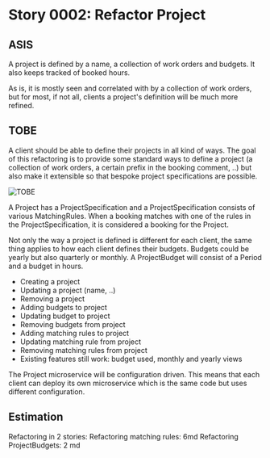 # Story 0002: Refactor Project

## ASIS

A project is defined by a name, a collection of work orders and budgets. It also keeps tracked of booked hours.

As is, it is mostly seen and correlated with by a collection of work orders, but for most, if not all, clients a project's definition will be much more refined.



## TOBE

A client should be able to define their projects in all kind of ways. The goal of this refactoring is to provide some standard ways to define a project (a collection of work orders, a certain prefix in the booking comment, ..) but also make it extensible so that bespoke project specifications are possible.

![TOBE](project_tobe.png "TOBE")

A Project has a ProjectSpecification and a ProjectSpecification consists of various MatchingRules. When a booking matches with one of the rules in the ProjectSpecification, it is considered a booking for the Project.

Not only the way a project is defined is different for each client, the same thing applies to how each client defines their budgets. Budgets could be yearly but also quarterly or monthly. A ProjectBudget will consist of a Period and a budget in hours.



* Creating a project
* Updating a project (name, ..)
* Removing a project
* Adding budgets to project
* Updating budget to project
* Removing budgets from project
* Adding matching rules to project
* Updating matching rule from project
* Removing matching rules from project
* Existing features still work: budget used, monthly and yearly views



The Project microservice will be configuration driven. This means that each client can deploy its own microservice which is the same code but uses different configuration.

## Estimation
Refactoring in 2 stories:
Refactoring matching rules: 6md
Refactoring ProjectBudgets: 2 md
